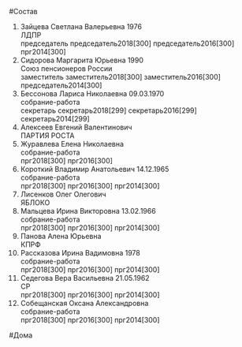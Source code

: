 #Состав  
1. Зайцева Светлана Валерьевна 1976  
    ЛДПР  
    председатель председатель2018[300] председатель2016[300] прг2014[300]  
2. Сидорова Маргарита Юрьевна 1990  
    Союз пенсионеров России  
    заместитель заместитель2018[300] заместитель2016[300] председатель2014[300]  
3. Бессонова Лариса Николаевна 09.03.1970  
    собрание-работа  
    секретарь секретарь2018[299] секретарь2016[299] секретарь2014[299]  
4. Алексеев Евгений Валентинович  
    ПАРТИЯ РОСТА  
5. Журавлева Елена Николаевна  
    собрание-работа  
    прг2018[300] прг2016[300]  
6. Короткий Владимир Анатольевич 14.12.1965  
    собрание-работа  
    прг2018[300] прг2016[300] прг2014[300]  
7. Лисенков Олег Олегович  
    ЯБЛОКО  
8. Мальцева Ирина Викторовна 13.02.1966  
    собрание-работа  
    прг2018[300] прг2016[300] прг2014[300]  
9. Панова Алена Юрьевна  
    КПРФ  
10. Рассказова Ирина Вадимовна 1978  
    собрание-работа  
    прг2018[300] прг2016[300] прг2014[300]  
11. Седегова Вера Васильевна 21.05.1962  
    СР  
    прг2018[300] прг2016[300] прг2014[300]  
12. Собещанская Оксана Александровна  
    собрание-работа  
    прг2018[300] прг2016[300] прг2014[300]  
  
#Дома  
